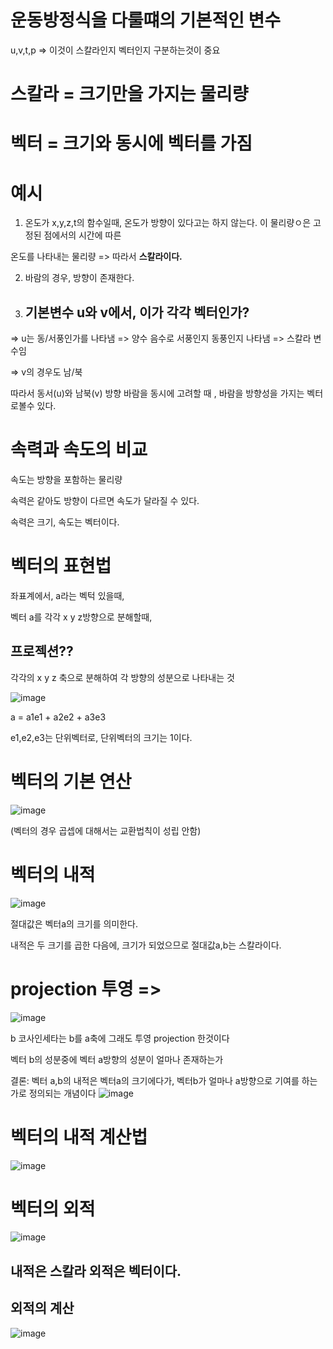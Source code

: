 # 운동방정식을 다룰떄의 기본적인 변수
u,v,t,p => 이것이 스칼라인지 벡터인지 구분하는것이 중요

# 스칼라 = 크기만을 가지는 물리량

# 벡터 = 크기와 동시에 벡터를 가짐

# 예시
1) 온도가 x,y,z,t의 함수일때, 온도가 방향이 있다고는 하지 않는다. 이 물리량ㅇ은 고정된 점에서의 시간에 따른 

온도를 나타내는 물리량 => 따라서 __스칼라이다.__

2) 바람의 경우, 방향이 존재한다. 

3) ## 기본변수 u와 v에서,  이가 각각 벡터인가? 
=> u는 동/서풍인가를 나타냄  => 양수 음수로 서풍인지 동풍인지 나타냄 => 스칼라 변수임

=> v의 경우도 남/북

따라서 동서(u)와 남북(v) 방향 바람을 동시에 고려할 때 , 바람을 방향성을 가지는 벡터로볼수 있다. 

# 속력과 속도의 비교

속도는 방향을 포함하는 물리량

속력은 같아도 방향이 다르면 속도가 달라질 수 있다.

속력은 크기, 속도는 벡터이다.

# 벡터의 표현법

좌표계에서, a라는 벡턱 있을때,

벡터 a를 각각 x y z방향으로 분해할때, 

## 프로젝션??

각각의 x y z 축으로 분해하여 각 방향의 성분으로 나타내는 것

![image](https://user-images.githubusercontent.com/73323188/126039257-bbd4b114-92b0-4d7b-bd3b-dc6a9a730b10.png)

a = a1e1 + a2e2 + a3e3 

e1,e2,e3는 단위벡터로, 단위벡터의 크기는 1이다.



# 벡터의 기본 연산

![image](https://user-images.githubusercontent.com/73323188/126040523-020e7bc7-f68b-4a94-a759-934a371b9ece.png)

(벡터의 경우 곱셉에 대해서는 교환법칙이 성립 안함)



# 벡터의 내적


![image](https://user-images.githubusercontent.com/73323188/126860471-a7cd951a-f259-40e0-9f9d-72b301a06006.png)

절대값은 벡터a의 크기를 의미한다.

내적은 두 크기를 곱한 다음에, 크기가 되었으므로 절대값a,b는 스칼라이다.

# projection 투영 => 

![image](https://user-images.githubusercontent.com/73323188/126860521-f037fa79-297b-4185-83bc-5f8dd3a15478.png)

b 코사인세타는 b를 a축에 그래도 투영  projection  한것이다

벡터 b의 성분중에 벡터 a방향의 성분이 얼마나 존재하는가

결론: 벡터 a,b의 내적은 벡터a의 크기에다가, 벡터b가 얼마나 a방향으로 기여를 하는가로 정의되는 개념이다 ![image](https://user-images.githubusercontent.com/73323188/126860658-25fbed6c-454c-4443-a908-344666c274df.png)

# 벡터의 내적 계산법
![image](https://user-images.githubusercontent.com/73323188/126860677-b90644c6-6ed7-4e53-8bdf-dcaeda4a7bf3.png)


# 벡터의 외적

![image](https://user-images.githubusercontent.com/73323188/126860693-b4b79731-a23f-4a9e-86cb-614a8af6e4f5.png)

## 내적은 스칼라 외적은 벡터이다.

## 외적의 계산 
![image](https://user-images.githubusercontent.com/73323188/126860744-eadce387-4999-4704-8d56-74fd257caec2.png)



